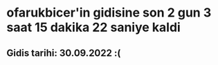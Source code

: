 # ofarukbicer'in gidisine son 2 gun 3 saat 15 dakika 22 saniye kaldi

## Gidis tarihi: 30.09.2022 :(